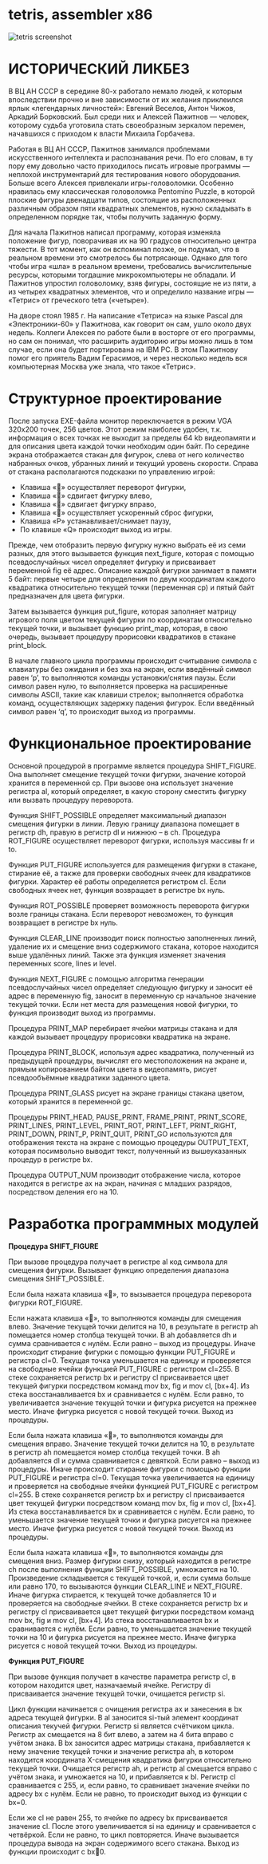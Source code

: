 # tetris, assembler x86
![tetris screenshot](/tetris.jpg)

# ИСТОРИЧЕСКИЙ ЛИКБЕЗ

В ВЦ АН СССР в середине 80-х работало немало людей, к которым впоследствии прочно и вне зависимости от их желания приклеился ярлык «легендарных личностей»: Евгений Веселов, Антон Чижов, Аркадий Борковский. Был среди них и Алексей Пажитнов — человек, которому судьба уготовила стать своеобразным зеркалом перемен, начавшихся с приходом к власти Михаила Горбачева.

Работая в ВЦ АН СССР, Пажитнов занимался проблемами искусственного интеллекта и распознавания речи. По его словам, в ту пору ему довольно часто приходилось писать игровые программы — неплохой инструментарий для тестирования нового оборудования. Больше всего Алексея привлекали игры-головоломки. Особенно нравилась ему классическая головоломка Pentomino Puzzle, в которой плоские фигуры двенадцати типов, состоящие из расположенных различным образом пяти квадратных элементов, нужно складывать в определенном порядке так, чтобы получить заданную форму.

Для начала Пажитнов написал программу, которая изменяла положение фигур, поворачивая их на 90 градусов относительно центра тяжести. В тот момент, как он вспоминал позже, он подумал, что в реальном времени это смотрелось бы потрясающе. Однако для того чтобы игра «шла» в реальном времени, требовались вычислительные ресурсы, которыми тогдашние микрокомпьютеры не обладали. И Пажитнов упростил головоломку, взяв фигуры, состоящие не из пяти, а из четырех квадратных элементов, что и определило название игры — «Тетрис» от греческого tetra («четыре»).

На дворе стоял 1985 г. На написание «Тетриса» на языке Pascal для «Электроники-60» у Пажитнова, как говорит он сам, ушло около двух недель. Коллеги Алексея по работе были в восторге от его программы, но сам он понимал, что расширить аудиторию игры можно лишь в том случае, если она будет портирована на IBM PC. В этом Пажитнову помог его приятель Вадим Герасимов, и через несколько недель вся компьютерная Москва уже знала, что такое «Тетрис».

# Структурное проектирование

После запуска EXE-файла монитор переключается в режим VGA 320x200 точек, 256 цветов. Этот режим наиболее удобен, т.к. информация о всех точках не выходит за пределы 64 kb видеопамяти и для описания цвета каждой точки необходим один байт. По середине экрана отображается стакан для фигурок, слева от него количество набранных очков, убранных линий и текущий уровень скорости. Справа от стакана располагаются подсказки по управлению игрой:
* Клавиша «» осуществляет переворот фигурки,
* Клавиша «» сдвигает фигурку влево,
* Клавиша «» сдвигает фигурку вправо,
* Клавиша «» осуществляет ускоренный сброс фигурки,
* Клавиша «P» устанавливает/снимает паузу,
* По клавише «Q» происходит выход из игры.

Прежде, чем отобразить первую фигурку нужно выбрать её из семи разных, для этого вызывается функция next_figure, которая с помощью псевдослучайных чисел определяет фигурку и присваивает переменной fig её адрес. Описание каждой фигурки занимает в памяти 5 байт: первые четыре для определения по двум координатам каждого квадратика относительно текущей точки (переменная cp) и пятый байт предназначен для цвета фигурки.

Затем вызывается функция put_figure, которая заполняет матрицу игрового поля цветом текущей фигурки по координатам относительно текущей точки, и вызывает функцию print_map, которая, в свою очередь, вызывает процедуру прорисовки квадратиков в стакане print_block.

В начале главного цикла программы происходит считывание символа с клавиатуры без ожидания и без эха на экран, если введённый символ равен ‘p’, то выполняются команды установки/снятия паузы. Если символ равен нулю, то выполняется проверка на расширенные символы ASCII, такие как клавиши стрелок; выполняется обработка команд, осуществляющих задержку падения фигурок. Если введённый символ равен ‘q’, то происходит выход из программы.

# Функциональное проектирование

Основной процедурой в программе является процедура SHIFT_FIGURE. Она выполняет смещение текущей точки фигурки, значение которой хранится в переменной cp. При вызове она использует значение регистра al, который определяет, в какую сторону сместить фигурку или вызвать процедуру переворота.

Функция SHIFT_POSSIBLE определяет максимальный диапазон смещения фигурки в линии. Левую границу диапазона помещает в регистр dh, правую в регистр dl и нижнюю – в ch.
Процедура ROT_FIGURE осуществляет переворот фигурки, используя массивы fr и to.

Функция PUT_FIGURE используется для размещения фигурки в стакане, стирание её, а также для проверки свободных ячеек для квадратиков фигурки. Характер её работы определяется регистром cl. Если свободных ячеек нет, функция возвращает в регистре bx нуль.

Функция ROT_POSSIBLE проверяет возможность переворота фигурки возле границы стакана. Если переворот невозможен, то функция возвращает в регистре bx нуль.

Функция CLEAR_LINE производит поиск полностью заполненных линий, удаление их и смещение вниз содержимого стакана, которое находится выше удалённых линий. Также эта функция изменяет значения переменных score, lines и level.

Функция NEXT_FIGURE с помощью алгоритма генерации псевдослучайных чисел определяет следующую фигурку и заносит её адрес в переменную fig, заносит в переменную cp начальное значение текущей точки. Если нет места для размещения новой фигурки, то функция производит выход из программы.

Процедура PRINT_MAP перебирает ячейки матрицы стакана и для каждой вызывает процедуру прорисовки квадратика на экране.

Процедура PRINT_BLOCK, используя адрес квадратика, полученный из предыдущей процедуры, вычислят его местоположения на экране и, прямым копированием байтом цвета в видеопамять, рисует псевдообъёмные квадратики заданного цвета.

Процедура PRINT_GLASS рисует на экране границы стакана цветом, который хранится в переменной gc.

Процедуры PRINT_HEAD, PAUSE_PRINT, FRAME_PRINT, PRINT_SCORE, PRINT_LINES, PRINT_LEVEL, PRINT_ROT, PRINT_LEFT, PRINT_RIGHT, PRINT_DOWN, PRINT_P, PRINT_QUIT, PRINT_GO используются для отображения текста на экране с помощью процедуры OUTPUT_TEXT, которая посимвольно выводит текст, полученный из вышеуказанных процедур в регистре bx.

Процедура OUTPUT_NUM производит отображение числа, которое находится в регистре ax на экран, начиная с младших разрядов, посредством деления его на 10.

# Разработка программных модулей

**Процедура SHIFT_FIGURE**
	
При вызове процедура получает в регистре al код символа для смещения фигурки. Вызывает функцию определения диапазона смещения SHIFT_POSSIBLE.

Если была нажата клавиша «», то вызывается процедура переворота фигурки ROT_FIGURE.

Если нажата клавиша «», то выполняются команды для смещения влево. Значение текущей точки делится на 10, в результате в регистр ah помещается номер столбца текущей точки. В ah добавляется dh и сумма сравнивается с нулём. Если равно – выход из процедуры. Иначе происходит стирание фигурки с помощью функции PUT_FIGURE и регистра cl=0. Текущая точка уменьшается на единицу и проверяется на свободные ячейки функцией PUT_FIGURE с регистром cl=255. В стеке сохраняется регистр bx и регистру cl присваивается цвет текущей фигурки посредством команд mov bx, fig и mov cl, [bx+4]. Из стека восстанавливается bx и сравнивается с нулём. Если равно, то увеличивается значение текущей точки и фигурка рисуется на прежнее место. Иначе фигурка рисуется с новой текущей точки. Выход из процедуры.

Если была нажата клавиша «», то выполняются команды для смещения вправо. Значение текущей точки делится на 10, в результате в регистр ah помещается номер столбца текущей точки. В ah добавляется dl и сумма сравнивается с девяткой. Если равно – выход из процедуры. Иначе происходит стирание фигурки с помощью функции PUT_FIGURE и регистра cl=0. Текущая точка увеличивается на единицу и проверяется на свободные ячейки функцией PUT_FIGURE с регистром cl=255. В стеке сохраняется регистр bx и регистру cl присваивается цвет текущей фигурки посредством команд mov bx, fig и mov cl, [bx+4]. Из стека восстанавливается bx и сравнивается с нулём. Если равно, то уменьшается значение текущей точки и фигурка рисуется на прежнее место. Иначе фигурка рисуется с новой текущей точки. Выход из процедуры.

Если была нажата клавиша «», то выполняются команды для смещения вниз. Размер фигурки снизу, который находится в регистре ch после выполнения функции SHIFT_POSSIBLE, умножается на 10. Произведение складывается с текущей точкой, и, если сумма больше или равно 170, то вызываются функции CLEAR_LINE и NEXT_FIGURE. Иначе фигурка стирается, к текущей точке добавляется 10 и проверяется на свободные ячейки. В стеке сохраняется регистр bx и регистру cl присваивается цвет текущей фигурки посредством команд mov bx, fig и mov cl, [bx+4]. Из стека восстанавливается bx и сравнивается с нулём. Если равно, то уменьшается значение текущей точки на 10 и фигурка рисуется на прежнее место. Иначе фигурка рисуется с новой текущей точки. Выход из процедуры.

**Функция PUT_FIGURE**

При вызове функция получает в качестве параметра регистр cl, в котором находится цвет, назначаемый ячейке. Регистру di присваивается значение текущей точки, очищается регистр si.

Цикл функции начинается с очищения регистра ax и занесения в bx адреса текущей фигурки. В al заносится si-тый элемент координат описания текучей фигурки. Регистр si является счётчиком цикла. Регистр ax смещается на 8 бит влево, а затем на 4 бита вправо с учётом знака. В bx заносится адрес матрицы стакана, прибавляется к нему значение текущей точки и значение регистра ah, в котором находится координата X-смещения квадратика фигурки относительно текущей точки. Очищается регистр ah, и регистр al смещается вправо с учётом знака, и умножается на 10, и прибавляется к bl. Регистр cl сравнивается с 255, и, если равно, то сравнивает значение ячейки по адресу bx с нулём. Если не равно, то происходит выход из функции с bx=0.

Если же cl не равен 255, то ячейке по адресу bx присваивается значение cl. После этого увеличивается si на единицу и сравнивается с четвёркой. Если не равно, то цикл повторяется. Иначе вызывается процедура вывода на экран содержимого всего стакана. Выход из функции происходит с bx0.
